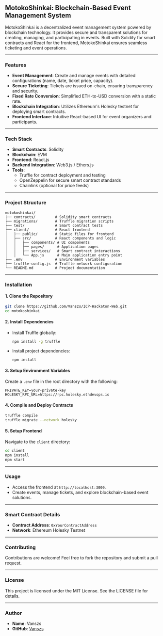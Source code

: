
## MotokoShinkai: Blockchain-Based Event Management System

MotokoShinkai is a decentralized event management system powered by blockchain technology. It provides secure and transparent solutions for creating, managing, and participating in events. Built with Solidity for smart contracts and React for the frontend, MotokoShinkai ensures seamless ticketing and event operations.

---

### **Features**
- **Event Management**: Create and manage events with detailed configurations (name, date, ticket price, capacity).
- **Secure Ticketing**: Tickets are issued on-chain, ensuring transparency and security.
- **Fixed Rate Conversion**: Simplified ETH-to-USD conversion with a static rate.
- **Blockchain Integration**: Utilizes Ethereum's Holesky testnet for deploying smart contracts.
- **Frontend Interface**: Intuitive React-based UI for event organizers and participants.

---

### **Tech Stack**
- **Smart Contracts**: Solidity
- **Blockchain**: EVM
- **Frontend**: React.js
- **Backend Integration**: Web3.js / Ethers.js
- **Tools**:
  - Truffle for contract deployment and testing
  - OpenZeppelin for secure smart contract standards
  - Chainlink (optional for price feeds)

---

### **Project Structure**
```
motokoshinkai/
├── contracts/         # Solidity smart contracts
├── migrations/        # Truffle migration scripts
├── test/              # Smart contract tests
├── client/            # React frontend
│   ├── public/        # Static files for frontend
│   ├── src/           # React components and logic
│   │   ├── components/ # UI components
│   │   ├── pages/      # Application pages
│   │   ├── services/   # Smart contract interactions
│   │   └── App.js      # Main application entry point
├── .env               # Environment variables
├── truffle-config.js  # Truffle network configuration
└── README.md          # Project documentation
```

---

### **Installation**

#### **1. Clone the Repository**
```bash
git clone https://github.com/Vanszs/ICP-Hackaton-Web.git
cd motokoshinkai
```

#### **2. Install Dependencies**
- Install Truffle globally:
  ```bash
  npm install -g truffle
  ```
- Install project dependencies:
  ```bash
  npm install
  ```

#### **3. Setup Environment Variables**
Create a `.env` file in the root directory with the following:
```plaintext
PRIVATE_KEY=your-private-key
HOLESKY_RPC_URL=https://rpc.holesky.ethdevops.io
```

#### **4. Compile and Deploy Contracts**
```bash
truffle compile
truffle migrate --network holesky
```

#### **5. Setup Frontend**
Navigate to the `client` directory:
```bash
cd client
npm install
npm start
```

---

### **Usage**
- Access the frontend at `http://localhost:3000`.
- Create events, manage tickets, and explore blockchain-based event solutions.

---

### **Smart Contract Details**
- **Contract Address**: `0xYourContractAddress`
- **Network**: Ethereum Holesky Testnet

---

### **Contributing**
Contributions are welcome! Feel free to fork the repository and submit a pull request.

---

### **License**
This project is licensed under the MIT License. See the LICENSE file for details.

---

### **Author**
- **Name**: Vanszs
- **GitHub**: [Vanszs](https://github.com/Vanszs)
